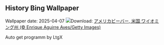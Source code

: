 ## History Bing Wallpaper
Wallpaper date: 2025-04-07
![](https://www.bing.com/th?id=OHR.BeaverDay_JA-JP3508921078_UHD.jpg&w=1000)Download: [アメリカビーバー, 米国 ワイオミング州 (© Enrique Aguirre Aves/Getty Images)](https://www.bing.com/th?id=OHR.BeaverDay_JA-JP3508921078_UHD.jpg)

Auto get programm by LtgX
